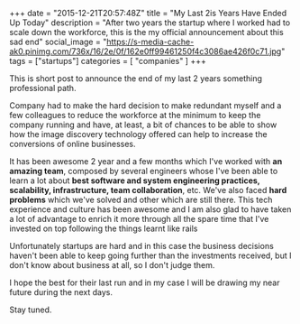 +++
date = "2015-12-21T20:57:48Z"
title = "My Last 2is Years Have Ended Up Today"
description = "After two years the startup where I worked had to scale down the workforce, this is the my official announcement about this sad end"
social_image = "https://s-media-cache-ak0.pinimg.com/736x/16/2e/0f/162e0ff99461250f4c3086ae426f0c71.jpg"
tags = ["startups"]
categories = [
  "companies"
]
+++

This is short post to announce the end of my last 2 years something professional path.

Company had to make the hard decision to make redundant myself and a few colleagues to reduce the workforce at the minimum to keep the company running and have, at least, a bit of chances to be able to show how the image discovery technology offered can help to increase the conversions of online businesses.

It has been awesome 2 year and a few months which I've worked with __an amazing team__, composed by several engineers whose I've been able to learn a lot about __best software and system engineering practices, scalability, infrastructure, team collaboration__, etc. We've also faced __hard problems__ which we've solved and other which are still there. This tech experience and culture has been awesome and I am also glad to have taken a lot of advantage to enrich it more through all the spare time that I've invested on top following the things learnt like rails

Unfortunately startups are hard and in this case the business decisions haven't been able to keep going further than the investments received, but I don't know about business at all, so I don't judge them.

I hope the best for their last run and in my case I will be drawing my near future during the next days.

Stay tuned.
